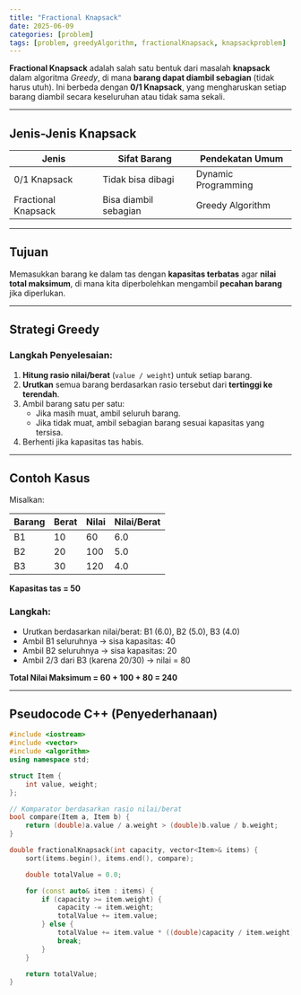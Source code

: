 ```yaml
---
title: "Fractional Knapsack"
date: 2025-06-09
categories: [problem]
tags: [problem, greedyAlgorithm, fractionalKnapsack, knapsackproblem]
---
```


**Fractional Knapsack** adalah salah satu bentuk dari masalah **knapsack** dalam algoritma *Greedy*, di mana **barang dapat diambil sebagian** (tidak harus utuh). Ini berbeda dengan **0/1 Knapsack**, yang mengharuskan setiap barang diambil secara keseluruhan atau tidak sama sekali.

---

## Jenis-Jenis Knapsack

| Jenis               | Sifat Barang               | Pendekatan Umum       |
|---------------------|----------------------------|------------------------|
| 0/1 Knapsack        | Tidak bisa dibagi          | Dynamic Programming    |
| Fractional Knapsack | Bisa diambil sebagian      | Greedy Algorithm       |

---

## Tujuan

Memasukkan barang ke dalam tas dengan **kapasitas terbatas** agar **nilai total maksimum**, di mana kita diperbolehkan mengambil **pecahan barang** jika diperlukan.

---

## Strategi Greedy

### Langkah Penyelesaian:

1. **Hitung rasio nilai/berat** (`value / weight`) untuk setiap barang.
2. **Urutkan** semua barang berdasarkan rasio tersebut dari **tertinggi ke terendah**.
3. Ambil barang satu per satu:
   - Jika masih muat, ambil seluruh barang.
   - Jika tidak muat, ambil sebagian barang sesuai kapasitas yang tersisa.
4. Berhenti jika kapasitas tas habis.

---

## Contoh Kasus

Misalkan:

| Barang | Berat | Nilai | Nilai/Berat |
|--------|-------|-------|-------------|
| B1     | 10    | 60    | 6.0         |
| B2     | 20    | 100   | 5.0         |
| B3     | 30    | 120   | 4.0         |

**Kapasitas tas = 50**

### Langkah:
- Urutkan berdasarkan nilai/berat: B1 (6.0), B2 (5.0), B3 (4.0)
- Ambil B1 seluruhnya → sisa kapasitas: 40
- Ambil B2 seluruhnya → sisa kapasitas: 20
- Ambil 2/3 dari B3 (karena 20/30) → nilai = 80

**Total Nilai Maksimum = 60 + 100 + 80 = 240**

---

## Pseudocode C++ (Penyederhanaan)

```cpp
#include <iostream>
#include <vector>
#include <algorithm>
using namespace std;

struct Item {
    int value, weight;
};

// Komparator berdasarkan rasio nilai/berat
bool compare(Item a, Item b) {
    return (double)a.value / a.weight > (double)b.value / b.weight;
}

double fractionalKnapsack(int capacity, vector<Item>& items) {
    sort(items.begin(), items.end(), compare);

    double totalValue = 0.0;

    for (const auto& item : items) {
        if (capacity >= item.weight) {
            capacity -= item.weight;
            totalValue += item.value;
        } else {
            totalValue += item.value * ((double)capacity / item.weight);
            break;
        }
    }

    return totalValue;
}
